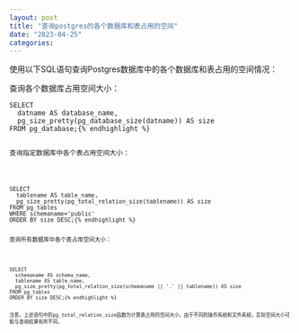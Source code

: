 ```yaml
---
layout: post
title: "查询postgres的各个数据库和表占用的空间"
date: "2023-04-25"
categories: 
---
```

<p>使用以下SQL语句查询Postgres数据库中的各个数据库和表占用的空间情况：</p>

<p>查询各个数据库占用空间大小：</p>

<pre>
<code>SELECT
  datname AS database_name,
  pg_size_pretty(pg_database_size(datname)) AS size
FROM pg_database;{% endhighlight %}

<p>查询指定数据库中各个表占用空间大小：</p>

<pre>
<code>SELECT
  tablename AS table_name,
  pg_size_pretty(pg_total_relation_size(tablename)) AS size
FROM pg_tables
WHERE schemaname=&#39;public&#39;
ORDER BY size DESC;{% endhighlight %}

<p>查询所有数据库中各个表占用空间大小：</p>

<pre>
<code>SELECT
  schemaname AS schema_name,
  tablename AS table_name,
  pg_size_pretty(pg_total_relation_size(schemaname || &#39;.&#39; || tablename)) AS size
FROM pg_tables
ORDER BY size DESC;{% endhighlight %}

<p>注意，上述语句中的pg_total_relation_size函数为计算表占用的空间大小，由于不同的操作系统和文件系统，实际空间大小可能与查询结果有所不同。</p>

